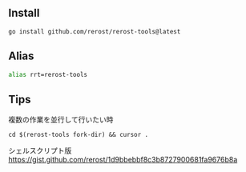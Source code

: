 ## Install
```
go install github.com/rerost/rerost-tools@latest
```

## Alias
```zsh
alias rrt=rerost-tools
```

## Tips
複数の作業を並行して行いたい時
```
cd $(rerost-tools fork-dir) && cursor .
```

シェルスクリプト版
https://gist.github.com/rerost/1d9bbebbf8c3b8727900681fa9676b8a
